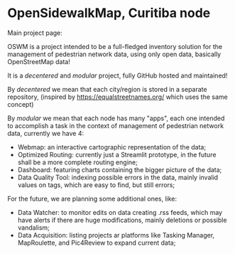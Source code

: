 # OpenSidewalkMap, <CITYNAME>Curitiba<CITYNAME> node

Main project page:

OSWM is a project intended to be a full-fledged inventory solution for the management of pedestrian network data, using only open data, basically OpenStreetMap data!

It is a *decentered* and *modular* project, fully GitHub hosted and maintained!

By *decentered* we mean that each city/region is stored in a separate repository, (inspired by https://equalstreetnames.org/ which uses the same concept)

By *modular* we mean that each node has many "apps", each one intended to accomplish a task in the context of management of pedestrian network data, currently we have 4:

<!-- TODO: GENERATE AUTOMATICALLY THE DESCRIPTION OF THE MODULES  -->

* Webmap: an interactive cartographic representation of the data;
* Optimized Routing: currently just a Streamlit prototype, in the future shall be a more complete routing engine;
* Dashboard: featuring charts containing the bigger picture of the data;
* Data Quality Tool: indexing possible errors in the data, mainly invalid values on tags, which are easy to find, but still errors;

For the future, we are planning some additional ones, like:

* Data Watcher: to monitor edits on data creating .rss feeds, which may have alerts if there are huge modifications, mainly deletions or possible vandalism;
* Data Acquisition: listing projects ar platforms like Tasking Manager, MapRoulette, and Pic4Review to expand current data;
